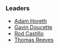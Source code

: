 ### Leaders

* [Adam Horeth](mailto:adam.horeth@owasp.org)
* [Gavin Doucette](mailto:gavin.doucette97@gmail.com)
* [Rod Castillo](mailto:rod.castillo@owasp.org)
* [Thomas Reeves](mailto:thomas.jadie.reeves@gmail.com)

